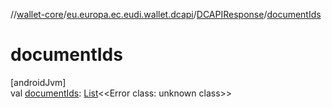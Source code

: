 //[wallet-core](../../../index.md)/[eu.europa.ec.eudi.wallet.dcapi](../index.md)/[DCAPIResponse](index.md)/[documentIds](document-ids.md)

# documentIds

[androidJvm]\
val [documentIds](document-ids.md): [List](https://kotlinlang.org/api/latest/jvm/stdlib/kotlin-stdlib/kotlin.collections/-list/index.html)&lt;&lt;Error class: unknown class&gt;&gt;
